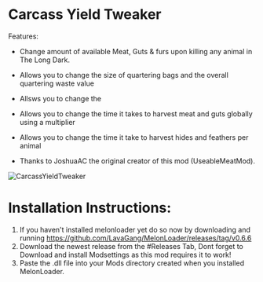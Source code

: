 # Carcass Yield Tweaker

Features:
* Change amount of available Meat, Guts & furs upon killing any animal in The Long Dark.
* Allows you to change the size of quartering bags and the overall quartering waste value
* Allsws you to change the 
* Allows you to change the time it takes to harvest meat and guts globally using a multiplier
* Allows you to change the time it take to harvest hides and feathers per animal

* Thanks to JoshuaAC the original creator of this mod (UseableMeatMod).

![CarcassYieldTweaker](https://github.com/RomainDeschampsFR/CarcassYieldTweaker/assets/38351288/90e50b07-3987-4deb-8588-6055d3c39a2c)


# Installation Instructions:
1. If you haven't installed melonloader yet do so now by downloading and running https://github.com/LavaGang/MelonLoader/releases/tag/v0.6.6
2. Download the newest release from the #Releases Tab, Dont forget to Download and install Modsettings as this mod requires it to work!
3. Paste the .dll file into your Mods directory created when you installed MelonLoader.
